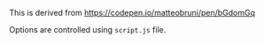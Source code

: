 This is derived from https://codepen.io/matteobruni/pen/bGdomGq

Options are controlled using `script.js` file.
